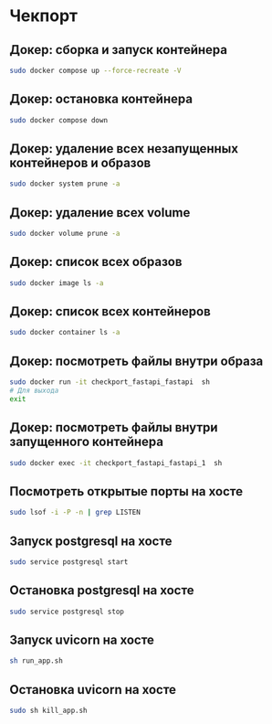 # Чекпорт
## Докер: сборка и запуск контейнера
```sh
sudo docker compose up --force-recreate -V
```
## Докер: остановка контейнера
```sh
sudo docker compose down
```
## Докер: удаление всех незапущенных контейнеров и образов
```sh
sudo docker system prune -a
```
## Докер: удаление всех volume
```sh
sudo docker volume prune -a
```
## Докер: список всех образов
```sh
sudo docker image ls -a
```
## Докер: список всех контейнеров
```sh
sudo docker container ls -a
```
## Докер: посмотреть файлы внутри образа
```sh
sudo docker run -it checkport_fastapi_fastapi  sh
# Для выхода
exit
```
## Докер: посмотреть файлы внутри запущенного контейнера
```sh
sudo docker exec -it checkport_fastapi_fastapi_1  sh
```
## Посмотреть открытые порты на хосте
```sh
sudo lsof -i -P -n | grep LISTEN
```
## Запуск postgresql на хосте
```sh
sudo service postgresql start
```
## Остановка postgresql на хосте
```sh
sudo service postgresql stop
```
## Запуск uvicorn на хосте
```sh
sh run_app.sh
```
## Остановка uvicorn на хосте
```sh
sudo sh kill_app.sh
```